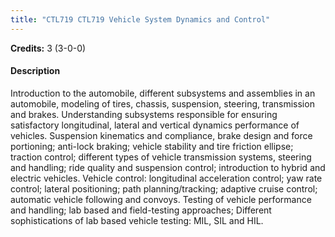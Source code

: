 ```yaml
---
title: "CTL719 CTL719 Vehicle System Dynamics and Control"
---
```

**Credits:** 3 (3-0-0)

#### Description
Introduction to the automobile, different subsystems and assemblies in an automobile, modeling of tires, chassis, suspension, steering, transmission and brakes. Understanding subsystems responsible for ensuring satisfactory longitudinal, lateral and vertical dynamics performance of vehicles. Suspension kinematics and compliance, brake design and force portioning; anti-lock braking; vehicle stability and tire friction ellipse; traction control; different types of vehicle transmission systems, steering and handling; ride quality and suspension control; introduction to hybrid and electric vehicles. Vehicle control: longitudinal acceleration control; yaw rate control; lateral positioning; path planning/tracking; adaptive cruise control; automatic vehicle following and convoys. Testing of vehicle performance and handling; lab based and field-testing approaches; Different sophistications of lab based vehicle testing: MIL, SIL and HIL.
